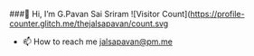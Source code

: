 ###👋 Hi, I’m G.Pavan Sai Sriram ![Visitor Count](https://profile-counter.glitch.me/thejalsapavan/count.svg
- 📫 How to reach me 
    jalsapavan@pm.me


<!---
thejalsapavan/thejalsapavan is a ✨ special ✨ repository because its `README.md` (this file) appears on your GitHub profile.
You can click the Preview link to take a look at your changes.
--->

